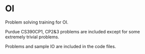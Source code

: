 # OI
Problem solving training for OI.

Purdue CS390CP1, CP2&3 problems are included except for some extremely trivial problems.

Problems and sample IO are included in the code files.
